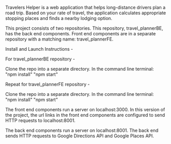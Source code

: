 Travelers Helper is a web application that helps long-distance drivers plan a road trip. 
Based on your rate of travel, the application calculates appropriate stopping places and finds a nearby lodging option. 


This project consists of two repositories.
This repository, travel_plannerBE, has the back end components. Front end components are in a separate repository with a matching name: travel_plannerFE.


Install and Launch Instructions -

For travel_plannerBE repository -

Clone the repo into a separate directory.
In the command line terminal:
"npm install"
"npm start"

Repeat for travel_plannerFE repository - 

Clone the repo into a separate directory.
In the command line terminal:
"npm install"
"npm start"

The front end components run a server on localhost:3000.
In this version of the project, the url links in the front end components are configured to
send HTTP requests to localhost:8001.

The back end components run a server on localhost:8001.
The back end sends HTTP requests to Google Directions API and Google Places API.
